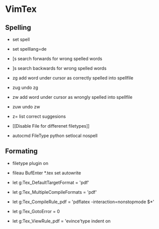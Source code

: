 # VimTex

## Spelling

* set spell
* set spelllang=de

* [s search forwards for wrong spelled words
* ]s search backwards for wrong spelled words

* zg add word  under cursor as correctly spelled into spellfile
* zug undo zg

* zw add word under cursor as wrongly spelled into spellfile
* zuw undo zw

* z= list correct suggesions

* [[Disable File for differenet filetypes]]
* autocmd FileType python setlocal nospell 

## Formating

* filetype plugin on
* fileau BufEnter *.tex set autowrite

* let g:Tex_DefaultTargetFormat = 'pdf'
* let g:Tex_MultipleCompileFormats = 'pdf'
* let g:Tex_CompileRule_pdf = 'pdflatex -interaction=nonstopmode $*'
* let g:Tex_GotoError = 0
* let g:Tex_ViewRule_pdf = 'evince'type indent on



